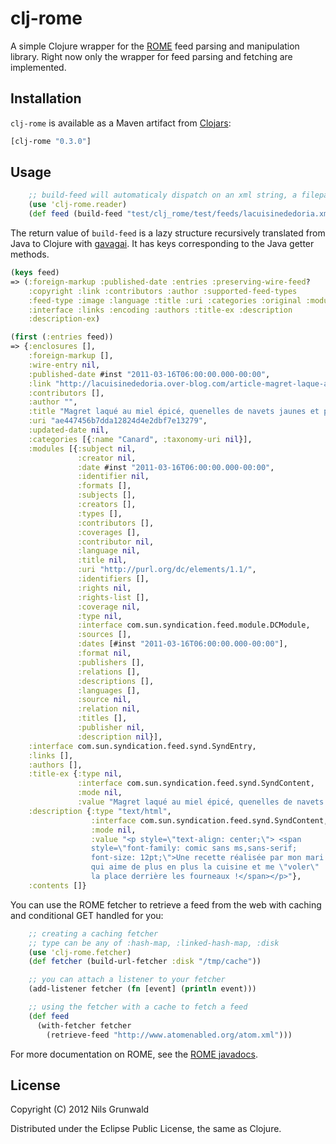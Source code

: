 # clj-rome

 A simple Clojure wrapper for the [ROME](http://rometools.org/) feed parsing and manipulation library. Right now only the wrapper for feed parsing and fetching are implemented.

## Installation

`clj-rome` is available as a Maven artifact from
[Clojars](http://clojars.org/clj-rome):

```clojure
[clj-rome "0.3.0"]
```

## Usage

```clojure
    ;; build-feed will automaticaly dispatch on an xml string, a filepath or an url
    (use 'clj-rome.reader)
    (def feed (build-feed "test/clj_rome/test/feeds/lacuisinededoria.xml"))
```

 The return value of `build-feed` is a lazy structure recursively translated from Java to Clojure with [gavagai](https://github.com/ngrunwald/gavagai). It has keys corresponding to the Java getter methods.

```clojure
(keys feed)
=> (:foreign-markup :published-date :entries :preserving-wire-feed?
    :copyright :link :contributors :author :supported-feed-types
    :feed-type :image :language :title :uri :categories :original :modules
    :interface :links :encoding :authors :title-ex :description
    :description-ex)

(first (:entries feed))
=> {:enclosures [],
    :foreign-markup [],
    :wire-entry nil,
    :published-date #inst "2011-03-16T06:00:00.000-00:00",
    :link "http://lacuisinededoria.over-blog.com/article-magret-laque-au-miel-epice-quenelles-de-navets-jaunes-et-polenta-69083687.html",
    :contributors [],
    :author "",
    :title "Magret laqué au miel épicé, quenelles de navets jaunes et polenta",
    :uri "ae447456b7dda12824d4e2dbf7e13279",
    :updated-date nil,
    :categories [{:name "Canard", :taxonomy-uri nil}],
    :modules [{:subject nil,
               :creator nil,
               :date #inst "2011-03-16T06:00:00.000-00:00",
               :identifier nil,
               :formats [],
               :subjects [],
               :creators [],
               :types [],
               :contributors [],
               :coverages [],
               :contributor nil,
               :language nil,
               :title nil,
               :uri "http://purl.org/dc/elements/1.1/",
               :identifiers [],
               :rights nil,
               :rights-list [],
               :coverage nil,
               :type nil,
               :interface com.sun.syndication.feed.module.DCModule,
               :sources [],
               :dates [#inst "2011-03-16T06:00:00.000-00:00"],
               :format nil,
               :publishers [],
               :relations [],
               :descriptions [],
               :languages [],
               :source nil,
               :relation nil,
               :titles [],
               :publisher nil,
               :description nil}],
    :interface com.sun.syndication.feed.synd.SyndEntry,
    :links [],
    :authors [],
    :title-ex {:type nil,
               :interface com.sun.syndication.feed.synd.SyndContent,
               :mode nil,
               :value "Magret laqué au miel épicé, quenelles de navets jaunes et polenta"},
    :description {:type "text/html",
                  :interface com.sun.syndication.feed.synd.SyndContent,
                  :mode nil,
                  :value "<p style=\"text-align: center;\"> <span
                  style=\"font-family: comic sans ms,sans-serif;
                  font-size: 12pt;\">Une recette réalisée par mon mari
                  qui aime de plus en plus la cuisine et me \"voler\"
                  la place derrière les fourneaux !</span></p>"},
    :contents []}
```

 You can use the ROME fetcher to retrieve a feed from the web with caching and conditional GET handled for you:
```clojure
    ;; creating a caching fetcher
    ;; type can be any of :hash-map, :linked-hash-map, :disk
    (use 'clj-rome.fetcher)
    (def fetcher (build-url-fetcher :disk "/tmp/cache"))

    ;; you can attach a listener to your fetcher
    (add-listener fetcher (fn [event] (println event)))

    ;; using the fetcher with a cache to fetch a feed
    (def feed
      (with-fetcher fetcher
        (retrieve-feed "http://www.atomenabled.org/atom.xml")))
```

 For more documentation on ROME, see the [ROME javadocs](http://www.jarvana.com/jarvana/view/net/java/dev/rome/rome/1.0.0/rome-1.0.0-javadoc.jar!/index.html).

## License

Copyright (C) 2012 Nils Grunwald

Distributed under the Eclipse Public License, the same as Clojure.
